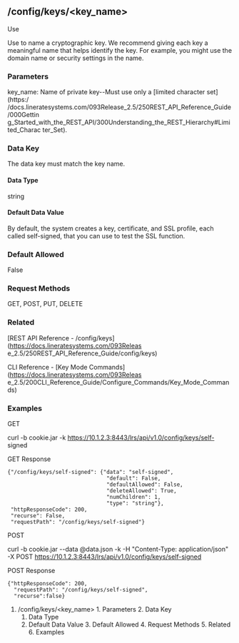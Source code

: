 ## /config/keys/<key_name>

Use

Use to name a cryptographic key. We recommend giving each key a meaningful
name that helps identify the key. For example, you might use the domain name
or security settings in the name.

### Parameters

key_name: Name of private key--Must use only a [limited character set](https:/
/docs.lineratesystems.com/093Release_2.5/250REST_API_Reference_Guide/000Gettin
g_Started_with_the_REST_API/300Understanding_the_REST_Hierarchy#Limited_Charac
ter_Set).

### Data Key

The data key must match the key name.

#### Data Type

string

#### Default Data Value

By default, the system creates a key, certificate, and SSL profile, each
called self-signed, that you can use to test the SSL function.

### Default Allowed

False

### Request Methods

GET, POST, PUT, DELETE

### Related

[REST API Reference - /config/keys](https://docs.lineratesystems.com/093Releas
e_2.5/250REST_API_Reference_Guide/config/keys)

CLI Reference - [Key Mode Commands](https://docs.lineratesystems.com/093Releas
e_2.5/200CLI_Reference_Guide/Configure_Commands/Key_Mode_Commands)

### Examples

GET

curl -b cookie.jar -k https://10.1.2.3:8443/lrs/api/v1.0/config/keys/self-
signed

GET Response

    
    {"/config/keys/self-signed": {"data": "self-signed",
                                   "default": False,
                                   "defaultAllowed": False,
                                   "deleteAllowed": True,
                                   "numChildren": 1,
                                   "type": "string"},
     "httpResponseCode": 200,
     "recurse": False,
     "requestPath": "/config/keys/self-signed"}
    

POST

curl -b cookie.jar --data @data.json -k -H "Content-Type: application/json" -X
POST https://10.1.2.3:8443/lrs/api/v1.0/config/keys/self-signed

POST Response

    
    {"httpResponseCode": 200,
      "requestPath": "/config/keys/self-signed",
      "recurse":false}

  1. /config/keys/<key_name>
    1. Parameters
    2. Data Key
      1. Data Type
      2. Default Data Value
    3. Default Allowed
    4. Request Methods
    5. Related
    6. Examples

